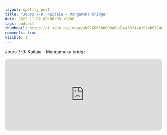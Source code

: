 ```yaml
---
layout: spotify_post
title: "Jours 7-9: Kaitaia - Mangamuka bridge"
date: 2022-11-02 00:00:00 +0200
tags: podcast
thumbnail: https://i.scdn.co/image/ab6765630000ba8ad1a453f4ab191eb667ab6236
comments: true
visible: 1
---
```


Jours 7-9: Kaitaia - Mangamuka bridge


<iframe style="border-radius:12px"
src="https://open.spotify.com/embed/episode/2h4rGK5TbWAyfUp0UFVgbf?utm_source=generator"
width="100%" height="232" frameBorder="0" allowfullscreen=""
allow="autoplay; clipboard-write; encrypted-media; fullscreen; picture-in-picture"></iframe>
